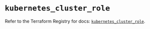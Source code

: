 # `kubernetes_cluster_role`

Refer to the Terraform Registry for docs: [`kubernetes_cluster_role`](https://registry.terraform.io/providers/hashicorp/kubernetes/2.32.0/docs/resources/cluster_role).
